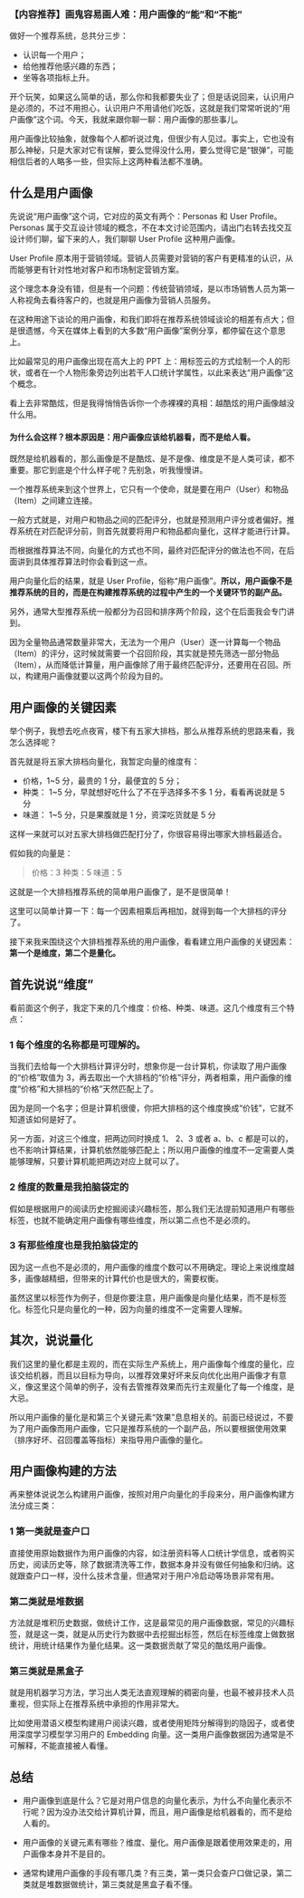 ### 【内容推荐】画鬼容易画人难：用户画像的“能”和“不能”
做好一个推荐系统，总共分三步：
* 认识每一个用户；
* 给他推荐他感兴趣的东西；
* 坐等各项指标上升。

开个玩笑，如果这么简单的话，那么你和我都要失业了；但是话说回来，认识用户是必须的，不过不用担心，认识用户不用请他们吃饭，这就是我们常常听说的“用户画像”这个词。今天，我就来跟你聊一聊：用户画像的那些事儿。

用户画像比较抽象，就像每个人都听说过鬼，但很少有人见过。事实上，它也没有那么神秘，只是大家对它有误解，要么觉得没什么用，要么觉得它是“银弹”，可能相信后者的人略多一些，但实际上这两种看法都不准确。
## 什么是用户画像
先说说“用户画像”这个词，它对应的英文有两个：Personas 和 User Profile。Personas 属于交互设计领域的概念，不在本文讨论范围内，请出门右转去找交互设计师们聊，留下来的人，我们聊聊 User Profile 这种用户画像。

User Profile 原本用于营销领域。营销人员需要对营销的客户有更精准的认识，从而能够更有针对性地对客户和市场制定营销方案。

这个理念本身没有错，但是有一个问题：传统营销领域，是以市场销售人员为第一人称视角去看待客户的，也就是用户画像为营销人员服务。

在这种用途下谈论的用户画像，和我们即将在推荐系统领域谈论的相差有点大；但是很遗憾，今天在媒体上看到的大多数“用户画像”案例分享，都停留在这个意思上。

比如最常见的用户画像出现在高大上的 PPT 上：用标签云的方式绘制一个人的形状，或者在一个人物形象旁边列出若干人口统计学属性，以此来表达“用户画像”这个概念。

看上去非常酷炫，但是我得悄悄告诉你一个赤裸裸的真相：越酷炫的用户画像越没什么用。
#### 为什么会这样？根本原因是：用户画像应该给机器看，而不是给人看。
既然是给机器看的，那么画像是不是酷炫、是不是像、维度是不是人类可读，都不重要。那它到底是个什么样子呢？先别急，听我慢慢讲。

一个推荐系统来到这个世界上，它只有一个使命，就是要在用户（User）和物品（Item）之间建立连接。

一般方式就是，对用户和物品之间的匹配评分，也就是预测用户评分或者偏好。推荐系统在对匹配评分前，则首先就要将用户和物品都向量化，这样才能进行计算。

而根据推荐算法不同，向量化的方式也不同，最终对匹配评分的做法也不同，在后面讲到具体推荐算法时你会看到这一点。

用户向量化后的结果，就是 User Profile，俗称“用户画像”。**所以，用户画像不是推荐系统的目的，而是在构建推荐系统的过程中产生的一个关键环节的副产品。**

另外，通常大型推荐系统一般都分为召回和排序两个阶段，这个在后面我会专门讲到。

因为全量物品通常数量非常大，无法为一个用户（User）逐一计算每一个物品（Item）的评分，这时候就需要一个召回阶段，其实就是预先筛选一部分物品（Item），从而降低计算量，用户画像除了用于最终匹配评分，还要用在召回。所以，构建用户画像就要以这两个阶段为目的。
## 用户画像的关键因素
举个例子，我想去吃点夜宵，楼下有五家大排档，那么从推荐系统的思路来看，我怎么选择呢？

首先就是将五家大排档向量化，我暂定向量的维度有：
* 价格，1~5 分，最贵的 1 分，最便宜的 5 分；
* 种类： 1~5 分，早就想好吃什么了不在乎选择多不多 1 分，看看再说就是 5 分
* 味道： 1~5 分，只是果腹就是 1 分，资深吃货就是 5 分

这样一来就可以对五家大排档做匹配打分了，你很容易得出哪家大排档最适合。

假如我的向量是：
> 价格：3
> 种类：5
> 味道：5

这就是一个大排档推荐系统的简单用户画像了，是不是很简单！

这里可以简单计算一下：每一个因素相乘后再相加，就得到每一个大排档的评分了。

接下来我来围绕这个大排档推荐系统的用户画像，看看建立用户画像的关键因素：**第一个是维度，第二个是量化。**

## 首先说说“维度”
看前面这个例子，我定下来的几个维度：价格、种类、味道。这几个维度有三个特点：

### 1 每个维度的名称都是可理解的。
当我们去给每一个大排档计算评分时，想象你是一台计算机，你读取了用户画像的“价格”取值为 3，再去取出一个大排档的“价格”评分，两者相乘，用户画像的维度“价格”和大排档的“价格”天然匹配上了。

因为是同一个名字；但是计算机很傻，你把大排档的这个维度换成“价钱”，它就不知道该如何是好了。

另一方面，对这三个维度，把两边同时换成 1、 2、3 或者 a、b、c 都是可以的，也不影响计算结果，计算机依然能够匹配上；所以用户画像的维度不一定需要人类能够理解，只要计算机能把两边对应上就可以了。
### 2 维度的数量是我拍脑袋定的
假如是根据用户的阅读历史挖掘阅读兴趣标签，那么我们无法提前知道用户有哪些标签，也就不能确定用户画像有哪些维度，所以第二点也不是必须的。
### 3 有那些维度也是我拍脑袋定的
因为这一点也不是必须的，用户画像的维度个数可以不用确定。理论上来说维度越多，画像越精细，但带来的计算代价也是很大的，需要权衡。

虽然这里以标签作为例子，但是你要注意，用户画像是向量化结果，而不是标签化。标签化只是向量化的一种，因为向量的维度不一定需要人理解。
## 其次，说说量化
我们这里的量化都是主观的，而在实际生产系统上，用户画像每个维度的量化，应该交给机器，而且以目标为导向，以推荐效果好坏来反向优化出用户画像才有意义，像这里这个简单的例子，没有去管推荐效果而先行主观量化了每一个维度，是大忌。

所以用户画像的量化是和第三个关键元素“效果”息息相关的。前面已经说过，不要为了用户画像而用户画像，它只是推荐系统的一个副产品，所以要根据使用效果（排序好坏、召回覆盖等指标）来指导用户画像的量化。

## 用户画像构建的方法
再来整体说说怎么构建用户画像，按照对用户向量化的手段来分，用户画像构建方法分成三类：

### 1 第一类就是查户口
直接使用原始数据作为用户画像的内容，如注册资料等人口统计学信息，或者购买历史，阅读历史等，除了数据清洗等工作，数据本身并没有做任何抽象和归纳。这就跟查户口一样，没什么技术含量，但通常对于用户冷启动等场景非常有用。

### 第二类就是堆数据
方法就是堆积历史数据，做统计工作，这是最常见的用户画像数据，常见的兴趣标签，就是这一类，就是从历史行为数据中去挖掘出标签，然后在标签维度上做数据统计，用统计结果作为量化结果。这一类数据贡献了常见的酷炫用户画像。

### 第三类就是黑盒子
就是用机器学习方法，学习出人类无法直观理解的稠密向量，也最不被非技术人员重视，但实际上在推荐系统中承担的作用非常大。

比如使用潜语义模型构建用户阅读兴趣，或者使用矩阵分解得到的隐因子，或者使用深度学习模型学习用户的 Embedding 向量。这一类用户画像数据因为通常是不可解释，不能直接被人看懂。
## 总结
* 用户画像到底是什么？它是对用户信息的向量化表示，为什么不向量化表示不行呢？因为没办法交给计算机计算，而且，用户画像是给机器看的，而不是给人看的。

* 用户画像的关键元素有哪些？维度、量化。用户画像是跟着使用效果走的，用户画像本身并不是目的。

* 通常构建用户画像的手段有哪几类？有三类，第一类只会查户口做记录，第二类就是堆数据做统计，第三类就是黑盒子看不懂。
